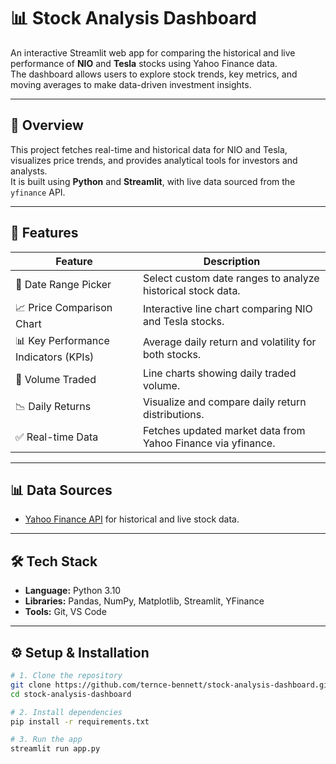 # 📊 Stock Analysis Dashboard

An interactive Streamlit web app for comparing the historical and live performance of **NIO** and **Tesla** stocks using Yahoo Finance data.  
The dashboard allows users to explore stock trends, key metrics, and moving averages to make data-driven investment insights.

---

## 📖 Overview
This project fetches real-time and historical data for NIO and Tesla, visualizes price trends, and provides analytical tools for investors and analysts.  
It is built using **Python** and **Streamlit**, with live data sourced from the `yfinance` API.

---

## 📌 Features

| Feature                     | Description                                                  |
|-----------------------------|--------------------------------------------------------------|
| 📅 Date Range Picker         | Select custom date ranges to analyze historical stock data. |
| 📈 Price Comparison Chart    | Interactive line chart comparing NIO and Tesla stocks.      |
| 📊 Key Performance Indicators (KPIs) | Average daily return and volatility for both stocks.     |
| 🔁 Volume Traded             | Line charts showing daily traded volume.                     |
| 📉 Daily Returns             | Visualize and compare daily return distributions.            |
| ✅ Real-time Data            | Fetches updated market data from Yahoo Finance via yfinance. |

---

## 📊 Data Sources
- [Yahoo Finance API](https://pypi.org/project/yfinance/) for historical and live stock data.

---

## 🛠 Tech Stack
- **Language:** Python 3.10  
- **Libraries:** Pandas, NumPy, Matplotlib, Streamlit, YFinance  
- **Tools:** Git, VS Code

---

## ⚙️ Setup & Installation
```bash
# 1. Clone the repository
git clone https://github.com/ternce-bennett/stock-analysis-dashboard.git
cd stock-analysis-dashboard

# 2. Install dependencies
pip install -r requirements.txt

# 3. Run the app
streamlit run app.py
